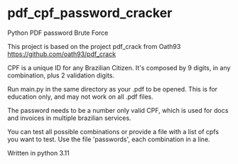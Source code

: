 # pdf_cpf_password_cracker
Python PDF password Brute Force

This project is based on the project pdf_crack from Oath93
https://github.com/oath93/pdf_crack

CPF is a unique ID for any Brazilian Citizen. It's composed by 9 digits, in any combination, plus 2 validation digits.

Run main.py in the same directory as your .pdf to be opened.
This is for education only, and may not work on all .pdf files.

The password needs to be a number only valid CPF, which is used for docs and invoices in multiple brazilian services.

You can test all possible combinations or provide a file with a list of cpfs you want to test. Use the file 'passwords', each combination in a line.

Written in python 3.11
